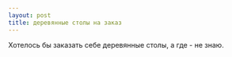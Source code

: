 ```yaml
---
layout: post 
title: деревянные столы на заказ 
--- 
```

Хотелось бы заказать себе деревянные столы, а где - не знаю.
